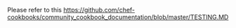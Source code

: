 Please refer to this
https://github.com/chef-cookbooks/community_cookbook_documentation/blob/master/TESTING.MD
